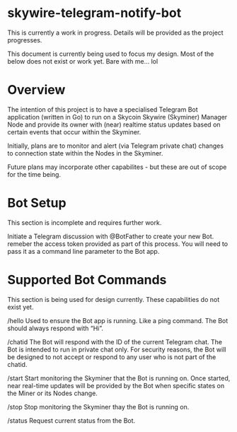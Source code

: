 # skywire-telegram-notify-bot
This is currently a work in progress. Details will be provided as the project progresses.

This document is currently being used to focus my design. Most of the below does not exist or work yet. Bare with me... lol

# Overview
The intention of this project is to have a specialised Telegram Bot application (written in Go) to run on a Skycoin Skywire (Skyminer) Manager Node and provide its owner with (near) realtime status updates based on certain events that occur within the Skyminer.

Initially, plans are to monitor and alert (via Telegram private chat) changes to connection state within the Nodes in the Skyminer.

Future plans may incorporate other capabilites - but these are out of scope for the time being.

# Bot Setup
This section is incomplete and requires further work.

Initiate a Telegram discussion with @BotFather to create your new Bot. remeber the access token provided as part of this process. You will need to pass it as a command line parameter to the Bot app.

# Supported Bot Commands
This section is being used for design currently. These capabilities do not exist yet.

/hello
Used to ensure the Bot app is running. Like a ping command. The Bot should always respond with “Hi”.

/chatid
The Bot will respond with the ID of the current Telegram chat.
The Bot is intended to run in private chat only. For security reasons, the Bot will be designed to not accept or respond to any user who is not part of the chatid.

/start
Start monitoring the Skyminer that the Bot is running on.
Once started, near real-time updates will be provided by the Bot when specific states on the Miner or its Nodes change.

/stop
Stop monitoring the Skyminer thay the Bot is running on.

/status
Request current status from the Bot.
